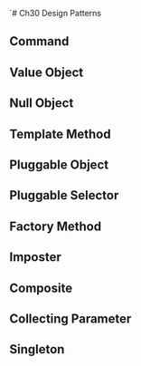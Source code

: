 `# Ch30 Design Patterns

## Command

## Value Object

## Null Object

## Template Method

## Pluggable Object

## Pluggable Selector

## Factory Method

## Imposter

## Composite

## Collecting Parameter

## Singleton
